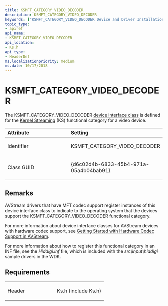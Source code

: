 ```yaml
---
title: KSMFT_CATEGORY_VIDEO_DECODER
description: KSMFT_CATEGORY_VIDEO_DECODER
keywords: ["KSMFT_CATEGORY_VIDEO_DECODER Device and Driver Installation"]
topic_type:
- apiref
api_name:
- KSMFT_CATEGORY_VIDEO_DECODER
api_location:
- Ks.h
api_type:
- HeaderDef
ms.localizationpriority: medium
ms.date: 10/17/2018
---
```


# KSMFT_CATEGORY_VIDEO_DECODER


The KSMFT_CATEGORY_VIDEO_DECODER [device interface class](./overview-of-device-interface-classes.md) is defined for the [Kernel Streaming](../stream/kernel-streaming.md) (KS) functional category for a video device.

<table>
<colgroup>
<col width="50%" />
<col width="50%" />
</colgroup>
<thead>
<tr class="header">
<th align="left">Attribute</th>
<th align="left">Setting</th>
</tr>
</thead>
<tbody>
<tr class="odd">
<td align="left"><p>Identifier</p></td>
<td align="left"><p>KSMFT_CATEGORY_VIDEO_DECODER</p></td>
</tr>
<tr class="even">
<td align="left"><p>Class GUID</p></td>
<td align="left"><p>{d6c02d4b-6833-45b4-971a-05a4b04bab91}</p></td>
</tr>
</tbody>
</table>

 

Remarks
-------

AVStream drivers that have MFT codec support register instances of this device interface class to indicate to the operating system that the devices support the KSMFT_CATEGORY_VIDEO_DECODER functional category.

For more information about device interface classes for AVStream devices with hardware codec support, see [Getting Started with Hardware Codec Support in AVStream](../stream/getting-started-with-hardware-codec-support-in-avstream.md).

For more information about how to register this functional category in an INF file, see the *Hiddigi.inf* file, which is included with the *src\\input\\hiddigi* sample drivers in the WDK.

Requirements
------------

<table>
<colgroup>
<col width="50%" />
<col width="50%" />
</colgroup>
<tbody>
<tr class="odd">
<td align="left"><p>Header</p></td>
<td align="left">Ks.h (include Ks.h)</td>
</tr>
</tbody>
</table>

 

